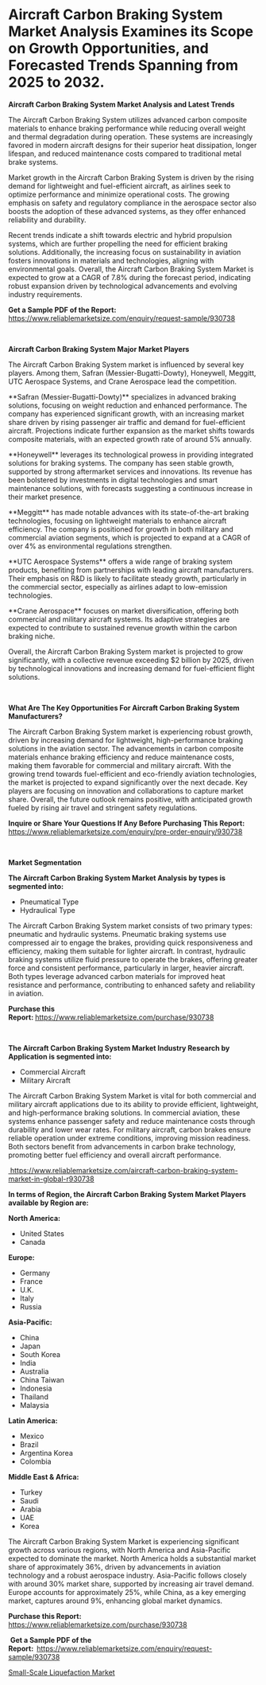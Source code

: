 <p><h1>Aircraft Carbon Braking System Market Analysis Examines its Scope on Growth Opportunities, and Forecasted Trends Spanning from 2025 to 2032.</h1></p><p><strong>Aircraft Carbon Braking System Market Analysis and Latest Trends</strong></p>
<p><p>The Aircraft Carbon Braking System utilizes advanced carbon composite materials to enhance braking performance while reducing overall weight and thermal degradation during operation. These systems are increasingly favored in modern aircraft designs for their superior heat dissipation, longer lifespan, and reduced maintenance costs compared to traditional metal brake systems. </p><p>Market growth in the Aircraft Carbon Braking System is driven by the rising demand for lightweight and fuel-efficient aircraft, as airlines seek to optimize performance and minimize operational costs. The growing emphasis on safety and regulatory compliance in the aerospace sector also boosts the adoption of these advanced systems, as they offer enhanced reliability and durability. </p><p>Recent trends indicate a shift towards electric and hybrid propulsion systems, which are further propelling the need for efficient braking solutions. Additionally, the increasing focus on sustainability in aviation fosters innovations in materials and technologies, aligning with environmental goals. Overall, the Aircraft Carbon Braking System Market is expected to grow at a CAGR of 7.8% during the forecast period, indicating robust expansion driven by technological advancements and evolving industry requirements.</p></p>
<p><strong>Get a Sample PDF of the Report:&nbsp;</strong> <a href="https://www.reliablemarketsize.com/enquiry/request-sample/930738?utm_campaign=3178&utm_medium=2&utm_source=Github&utm_content=ia&utm_term=21032025&utm_id=aircraft-carbon-braking-system">https://www.reliablemarketsize.com/enquiry/request-sample/930738</a></p>
<p>&nbsp;</p>
<p><strong>Aircraft Carbon Braking System Major Market Players</strong></p>
<p><p>The Aircraft Carbon Braking System market is influenced by several key players. Among them, Safran (Messier-Bugatti-Dowty), Honeywell, Meggitt, UTC Aerospace Systems, and Crane Aerospace lead the competition.</p><p>**Safran (Messier-Bugatti-Dowty)** specializes in advanced braking solutions, focusing on weight reduction and enhanced performance. The company has experienced significant growth, with an increasing market share driven by rising passenger air traffic and demand for fuel-efficient aircraft. Projections indicate further expansion as the market shifts towards composite materials, with an expected growth rate of around 5% annually.</p><p>**Honeywell** leverages its technological prowess in providing integrated solutions for braking systems. The company has seen stable growth, supported by strong aftermarket services and innovations. Its revenue has been bolstered by investments in digital technologies and smart maintenance solutions, with forecasts suggesting a continuous increase in their market presence.</p><p>**Meggitt** has made notable advances with its state-of-the-art braking technologies, focusing on lightweight materials to enhance aircraft efficiency. The company is positioned for growth in both military and commercial aviation segments, which is projected to expand at a CAGR of over 4% as environmental regulations strengthen.</p><p>**UTC Aerospace Systems** offers a wide range of braking system products, benefiting from partnerships with leading aircraft manufacturers. Their emphasis on R&D is likely to facilitate steady growth, particularly in the commercial sector, especially as airlines adapt to low-emission technologies.</p><p>**Crane Aerospace** focuses on market diversification, offering both commercial and military aircraft systems. Its adaptive strategies are expected to contribute to sustained revenue growth within the carbon braking niche.</p><p>Overall, the Aircraft Carbon Braking System market is projected to grow significantly, with a collective revenue exceeding $2 billion by 2025, driven by technological innovations and increasing demand for fuel-efficient flight solutions.</p></p>
<p>&nbsp;</p>
<p><strong>What Are The Key Opportunities For Aircraft Carbon Braking System Manufacturers?</strong></p>
<p><p>The Aircraft Carbon Braking System market is experiencing robust growth, driven by increasing demand for lightweight, high-performance braking solutions in the aviation sector. The advancements in carbon composite materials enhance braking efficiency and reduce maintenance costs, making them favorable for commercial and military aircraft. With the growing trend towards fuel-efficient and eco-friendly aviation technologies, the market is projected to expand significantly over the next decade. Key players are focusing on innovation and collaborations to capture market share. Overall, the future outlook remains positive, with anticipated growth fueled by rising air travel and stringent safety regulations.</p></p>
<p><strong>Inquire or Share Your Questions If Any Before Purchasing This Report:</strong> <a href="https://www.reliablemarketsize.com/enquiry/pre-order-enquiry/930738?utm_campaign=3178&utm_medium=2&utm_source=Github&utm_content=ia&utm_term=21032025&utm_id=aircraft-carbon-braking-system">https://www.reliablemarketsize.com/enquiry/pre-order-enquiry/930738</a></p>
<p>&nbsp;</p>
<p><strong>Market Segmentation</strong></p>
<p><strong>The Aircraft Carbon Braking System Market Analysis by types is segmented into:</strong></p>
<p><ul><li>Pneumatical Type</li><li>Hydraulical Type</li></ul></p>
<p><p>The Aircraft Carbon Braking System market consists of two primary types: pneumatic and hydraulic systems. Pneumatic braking systems use compressed air to engage the brakes, providing quick responsiveness and efficiency, making them suitable for lighter aircraft. In contrast, hydraulic braking systems utilize fluid pressure to operate the brakes, offering greater force and consistent performance, particularly in larger, heavier aircraft. Both types leverage advanced carbon materials for improved heat resistance and performance, contributing to enhanced safety and reliability in aviation.</p></p>
<p><strong>Purchase this Report:&nbsp;</strong><a href="https://www.reliablemarketsize.com/purchase/930738?utm_campaign=3178&utm_medium=2&utm_source=Github&utm_content=ia&utm_term=21032025&utm_id=aircraft-carbon-braking-system">https://www.reliablemarketsize.com/purchase/930738</a></p>
<p>&nbsp;</p>
<p><strong>The Aircraft Carbon Braking System Market Industry Research by Application is segmented into:</strong></p>
<p><ul><li>Commercial Aircraft</li><li>Military Aircraft</li></ul></p>
<p><p>The Aircraft Carbon Braking System Market is vital for both commercial and military aircraft applications due to its ability to provide efficient, lightweight, and high-performance braking solutions. In commercial aviation, these systems enhance passenger safety and reduce maintenance costs through durability and lower wear rates. For military aircraft, carbon brakes ensure reliable operation under extreme conditions, improving mission readiness. Both sectors benefit from advancements in carbon brake technology, promoting better fuel efficiency and overall aircraft performance.</p></p>
<p><a href="https://www.reliablemarketsize.com/aircraft-carbon-braking-system-market-in-global-r930738?utm_campaign=3178&utm_medium=2&utm_source=Github&utm_content=ia&utm_term=21032025&utm_id=aircraft-carbon-braking-system">&nbsp;https://www.reliablemarketsize.com/aircraft-carbon-braking-system-market-in-global-r930738</a></p>
<p><strong>In terms of Region, the Aircraft Carbon Braking System Market Players available by Region are:</strong></p>
<p>
    <p> <strong> North America: </strong>
        <ul>
            <li>United States</li>
            <li>Canada</li>
        </ul>
        </p> 
    <p> <strong> Europe: </strong>
        <ul>
            <li>Germany</li>
            <li>France</li>
            <li>U.K.</li>
            <li>Italy</li>
            <li>Russia</li>
        </ul>
        </p> 
    <p> <strong> Asia-Pacific: </strong>
        <ul>
            <li>China</li>
            <li>Japan</li>
            <li>South Korea</li>
            <li>India</li>
            <li>Australia</li>
            <li>China Taiwan</li>
            <li>Indonesia</li>
            <li>Thailand</li>
            <li>Malaysia</li>
        </ul>
        </p> 
    <p> <strong> Latin America: </strong>
        <ul>
            <li>Mexico</li>
            <li>Brazil</li>
            <li>Argentina Korea</li>
            <li>Colombia</li>
        </ul>
        </p> 
    <p> <strong> Middle East & Africa: </strong>
        <ul>
            <li>Turkey</li>
            <li>Saudi</li>
            <li>Arabia</li>
            <li>UAE</li>
            <li>Korea</li>
        </ul>
    </p>
    </p>
<p><p>The Aircraft Carbon Braking System Market is experiencing significant growth across various regions, with North America and Asia-Pacific expected to dominate the market. North America holds a substantial market share of approximately 36%, driven by advancements in aviation technology and a robust aerospace industry. Asia-Pacific follows closely with around 30% market share, supported by increasing air travel demand. Europe accounts for approximately 25%, while China, as a key emerging market, captures around 9%, enhancing global market dynamics.</p></p>
<p><strong>Purchase this Report: </strong><a href="https://www.reliablemarketsize.com/purchase/930738?utm_campaign=3178&utm_medium=2&utm_source=Github&utm_content=ia&utm_term=21032025&utm_id=aircraft-carbon-braking-system">https://www.reliablemarketsize.com/purchase/930738</a></p>
<p>&nbsp;<strong>Get a Sample PDF of the Report:&nbsp;&nbsp;</strong><a href="https://www.reliablemarketsize.com/enquiry/request-sample/930738?utm_campaign=3178&utm_medium=2&utm_source=Github&utm_content=ia&utm_term=21032025&utm_id=aircraft-carbon-braking-system">https://www.reliablemarketsize.com/enquiry/request-sample/930738</a></p>
<p><strong></strong></p>
<p><p><a href="https://github.com/vigoseiler/Market-Research-Report-List-1/blob/main/small-scale-liquefaction-market.md?utm_campaign=3178&utm_medium=2&utm_source=Github&utm_content=ia&utm_term=21032025&utm_id=aircraft-carbon-braking-system">Small-Scale Liquefaction Market</a></p></p>